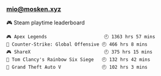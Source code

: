 ### mio@mosken.xyz
<!--
**NanamiMio/NanamiMio** is a ✨ _special_ ✨ repository because its `README.md` (this file) appears on your GitHub profile.

Here are some ideas to get you started:

- 🔭 I’m currently working on ...
- 🌱 I’m currently learning ...
- 👯 I’m looking to collaborate on ...
- 🤔 I’m looking for help with ...
- 💬 Ask me about ...
- 📫 How to reach me: ...
- 😄 Pronouns: ...
- ⚡ Fun fact: ...
-->

<!-- steam-box start -->
🎮 Steam playtime leaderboard
```text
🎮 Apex Legends                     🕘 1363 hrs 57 mins
🔫 Counter-Strike: Global Offensive 🕘 466 hrs 8 mins
🎮 ShareX                           🕘 375 hrs 15 mins
🔫 Tom Clancy's Rainbow Six Siege   🕘 132 hrs 42 mins
🚓 Grand Theft Auto V               🕘 102 hrs 3 mins
```
<!-- Powered by https://github.com/YouEclipse/steam-box . -->
<!-- steam-box end -->
